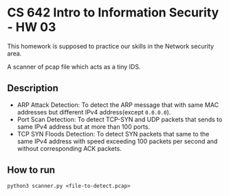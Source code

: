 # CS 642 Intro to Information Security - HW 03

This homework is supposed to practice our skills in the Network security area.

A scanner of pcap file which acts as a tiny IDS.

## Description

- ARP Attack Detection: To detect the ARP message that with same MAC addresses but different IPv4 address(except `0.0.0.0`).
- Port Scan Detection: To detect TCP-SYN and UDP packets that sends to same IPv4 address but at more than 100 ports.
- TCP SYN Floods Detection: To detect SYN packets that same to the same IPv4 address with speed exceeding 100 packets per second and without corresponding ACK packets.

## How to run
```shell
python3 scanner.py <file-to-detect.pcap>
```

